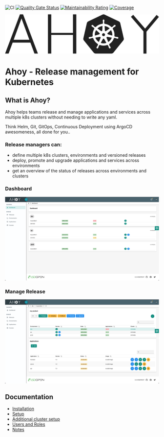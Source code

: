 ![CI](https://github.com/lsdopen/ahoy/workflows/CI/badge.svg)
[![Quality Gate Status](https://sonarcloud.io/api/project_badges/measure?project=lsdopen_ahoy&metric=alert_status)](https://sonarcloud.io/dashboard?id=lsdopen_ahoy)
[![Maintainability Rating](https://sonarcloud.io/api/project_badges/measure?project=lsdopen_ahoy&metric=sqale_rating)](https://sonarcloud.io/dashboard?id=lsdopen_ahoy)
[![Coverage](https://sonarcloud.io/api/project_badges/measure?project=lsdopen_ahoy&metric=coverage)](https://sonarcloud.io/dashboard?id=lsdopen_ahoy)

![Ahoy](./docs/images/logo-dark.svg)

# Ahoy - Release management for Kubernetes

## What is Ahoy?

Ahoy helps teams release and manage applications and services across multiple k8s clusters without needing to write any yaml.

Think Helm, Git, GitOps, Continuous Deployment using ArgoCD awesomeness, all done for you..

### Release managers can:

- define multiple k8s clusters, environments and versioned releases
- deploy, promote and upgrade applications and services across environments
- get an overview of the status of releases across environments and clusters

### Dashboard

![Dashboard](./docs/images/dashboard.png)

### Manage Release

![Manage Release](./docs/images/manage-release.png)

## Documentation

- [Installation](./docs/install.md)
- [Setup](./docs/setup.md)
- [Additional cluster setup](./docs/add-cluster.md)
- [Users and Roles](./docs/users_roles.md)
- [Notes](./docs/notes.md)
